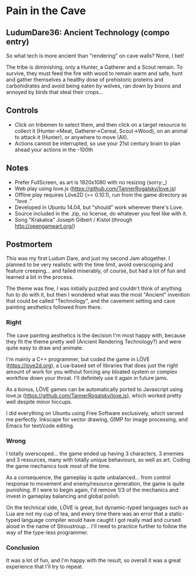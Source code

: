 # Pain in the Cave 
## LudumDare36: Ancient Technology (compo entry)

So what tech is more ancient than "rendering" on cave walls? None, I bet!

The tribe is diminishing, only a Hunter, a Gatherer and a Scout
remain. To survive, they must feed the fire with wood to remain warm and
safe, hunt and gather themselves a healthy dose of prehistoric
proteins and carbohidrates and avoid being eaten by wolves, ran down
by bisons and annoyed by birds that steal their crops...

## Controls
- Click on tribemen to select them, and then click on a target resource to
collect it (Hunter->Meat, Gatherer->Cereal, Scout->Wood), on an animal
to attack it (Hunter), or anywhere to move (All).
- Actions cannot be interrupted, so use your 21st century brain to
plan ahead your actions in the -100th

## Notes
- Prefer FullScreen, as art is 1920x1080 with no resizing (sorry:_)
- Web play using love.js (https://github.com/TannerRogalsky/love.js)
- Offline play requires Löve2D (>= 0.10.1), run from the game directory as "love ." 
- Developed in Ubuntu 14.04, but "should" work wherever there's Love.
- Source included in the .zip, no license, do whatever you feel like with it.
- Song "Krakatoa" Joseph Gilbert / Kistol (through http://opengameart.org/)

## Postmortem

This was my first Ludum Dare, and just my second Jam altogether. I
planned to be very realistic with the time limit, avoid overscoping
and feature creeping... and failed miserably, of course, but had a
lot of fun and learned a bit in the process.

The theme was fine, I was initially puzzled and couldn't think of
anything fun to do with it, but then I wondered what was the most
"Ancient" invention that could be called "Technology", and the
cavement setting and cave painting aesthetics followed from there.

### Right

The cave painting aesthetics is the decision I'm most happy with,
because they fit the theme pretty well (Ancient Rendering
Technology?) and were quite easy to draw and animate.

I'm mainly a C++ programmer, but coded the game in LÖVE
(https://love2d.org), a Lua-based set of libraries that does just
the right amount of work for you without forcing any bloated system
or complex workflow down your throat. I'll definitely use it again
in future jams.

As a bonus, LÖVE games can be automatically ported to Javascript
using love.js (https://github.com/TannerRogalsky/love.js), which worked
pretty well despite minor hiccups.

I did everything on Ubuntu using Free Software exclusively, which 
served me perfectly. Inkscape for vector drawing, GIMP for image 
processing, and Emacs for text/code editing.

### Wrong

I totally overscoped... the game ended up having 3 characters, 3
enemies and 3 resources, many with totally unique behaviours, as
well as art. Coding the game mechanics took most of the time.

As a consequence, the gameplay is quite unbalanced... from control
response to movement and enemy/resource generation, the game is
quite punishing. If I were to begin again, I'd remove 1/3 of the
mechanics and invest in gameplay balancing and global polish.

On the technical side, LÖVE is great, but dynamic-typed languages
such as Lua are not my cup of tea, and every time there was an
error that a static-typed language compiler would have caught I got
really mad and cursed aloud in the name of Stroustroup... I'll need
to practice further to follow the way of the type-less programmer.

### Conclusion

It was a lot of fun, and I'm happy with the result, so overall it
was a great experience that I'll try to repeat.
